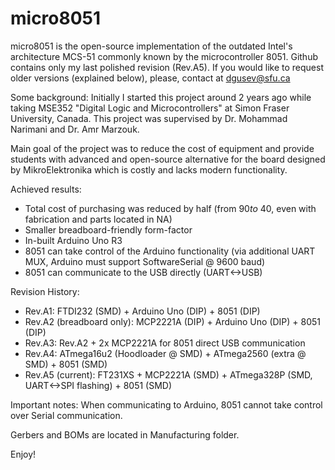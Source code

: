 # micro8051
micro8051 is the open-source implementation of the outdated Intel's architecture MCS-51 commonly known by the microcontroller 8051. 
Github contains only my last polished revision (Rev.A5). If you would like to request older versions (explained below), please, contact at dgusev@sfu.ca

Some background:
Initially I started this project around 2 years ago while taking MSE352 "Digital Logic and Microcontrollers" at Simon Fraser University, Canada. 
This project was supervised by Dr. Mohammad Narimani and Dr. Amr Marzouk. 

Main goal of the project was to reduce the cost of equipment and provide students with advanced and open-source alternative for the board designed by MikroElektronika which is costly and lacks modern functionality. 

Achieved results:
- Total cost of purchasing was reduced by half (from $90 to ~$40, even with fabrication and parts located in NA)
- Smaller breadboard-friendly form-factor
- In-built Arduino Uno R3
- 8051 can take control of the Arduino functionality (via additional UART MUX, Arduino must support SoftwareSerial @ 9600 baud)
- 8051 can communicate to the USB directly (UART<->USB)

Revision History:
- Rev.A1: FTDI232 (SMD) + Arduino Uno (DIP) + 8051 (DIP)
- Rev.A2 (breadboard only): MCP2221A (DIP) + Arduino Uno (DIP) + 8051 (DIP)
- Rev.A3: Rev.A2 + 2x MCP2221A for 8051 direct USB communication
- Rev.A4: ATmega16u2 (Hoodloader @ SMD) + ATmega2560 (extra @ SMD) + 8051 (SMD)
- Rev.A5 (current): FT231XS + MCP2221A (SMD) + ATmega328P (SMD, UART<->SPI flashing) + 8051 (SMD)

Important notes: 
When communicating to Arduino, 8051 cannot take control over Serial communication. 

Gerbers and BOMs are located in Manufacturing folder. 

Enjoy! 
